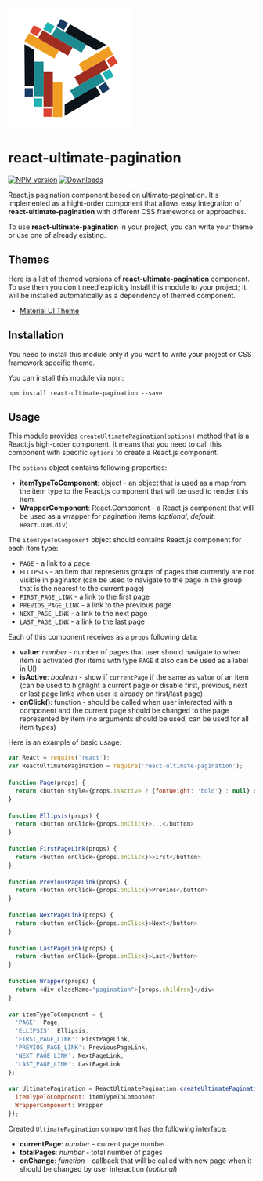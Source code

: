 [![ultimate-pagination logo](https://raw.githubusercontent.com/ultimate-pagination/logo/master/ultimate-pagination-250x250.png)](https://github.com/ultimate-pagination/react-ultimate-pagination)

# react-ultimate-pagination

[![NPM version][npm-image]][npm-url] [![Downloads][downloads-image]][npm-url]

React.js pagination component based on ultimate-pagination. It's implemented as a hight-order component that allows easy integration of **react-ultimate-pagination** with different CSS frameworks or approaches.

To use **react-ultimate-pagination** in your project, you can write your theme or use one of already existing.

## Themes

Here is a list of themed versions of **react-ultimate-pagination** component. To use them you don't need explicitly install this module to your project; it will be installed automatically as a dependency of themed component.

- [Material UI Theme](https://github.com/ultimate-pagination/react-ultimate-pagination-material-ui)

## Installation

You need to install this module only if you want to write your project or CSS framework specific theme.

You can install this module via npm:

```
npm install react-ultimate-pagination --save
```

## Usage

This module provides `createUltimatePagination(options)` method that is a React.js high-order component. It means that you need to call this component with specific `options` to create a React.js component.

The `options` object contains following properties:

- **itemTypeToComponent**: object - an object that is used as a map from the item type to the React.js component that will be used to render this item
- **WrapperComponent**: React.Component - a React.js component that will be used as a wrapper for pagination items (*optional*, *default*: `React.DOM.div`)

The `itemTypeToComponent` object should contains React.js component for each item type:

- `PAGE` - a link to a page
- `ELLIPSIS` - an item that represents groups of pages that currently are not visible in paginator (can be used to navigate to the page in the group that is the nearest to the current page)
- `FIRST_PAGE_LINK` - a link to the first page
- `PREVIOS_PAGE_LINK` - a link to the previous page
- `NEXT_PAGE_LINK` - a link to the next page
- `LAST_PAGE_LINK` - a link to the last page

Each of this component receives as a `props` following data:
- **value**: *number* - number of pages that user should navigate to when item is activated (for items with type `PAGE` it also can be used as a label in UI)
- **isActive**: *boolean* - show if `currentPage` if the same as `value` of an item (can be used to highlight a current page or disable first, previous, next or last page links when user is already on first/last page)
- **onClick()**: function - should be called when user interacted with a component and the current page should be changed to the page represented by item (no arguments should be used, can be used for all item types)

Here is an example of basic usage:

```javascript
var React = require('react');
var ReactUltimatePagination = require('react-ultimate-pagination');

function Page(props) {
  return <button style={props.isActive ? {fontWeight: 'bold'} : null} onClick={props.onClick}>{props.value}</button>
}

function Ellipsis(props) {
  return <button onClick={props.onClick}>...</button>
}

function FirstPageLink(props) {
  return <button onClick={props.onClick}>First</button>
}

function PreviousPageLink(props) {
  return <button onClick={props.onClick}>Previos</button>
}

function NextPageLink(props) {
  return <button onClick={props.onClick}>Next</button>
}

function LastPageLink(props) {
  return <button onClick={props.onClick}>Last</button>
}

function Wrapper(props) {
  return <div className="pagination">{props.children}</div>
}

var itemTypeToComponent = {
  'PAGE': Page,
  'ELLIPSIS': Ellipsis,
  'FIRST_PAGE_LINK': FirstPageLink,
  'PREVIOS_PAGE_LINK': PreviousPageLink,
  'NEXT_PAGE_LINK': NextPageLink,
  'LAST_PAGE_LINK': LastPageLink
};

var UltimatePagination = ReactUltimatePagination.createUltimatePagination({
  itemTypeToComponent: itemTypeToComponent,
  WrapperComponent: Wrapper
});
```

Created `UltimatePagination` component has the following interface:

- **currentPage**: *number* - current page number
- **totalPages**: *number* - total number of pages
- **onChange**: *function* - callback that will be called with new page when it should be changed by user interaction (*optional*)

[downloads-image]: https://img.shields.io/npm/dm/react-ultimate-pagination.svg
[npm-url]: https://www.npmjs.com/package/react-ultimate-pagination
[npm-image]: https://img.shields.io/npm/v/react-ultimate-pagination.svg
